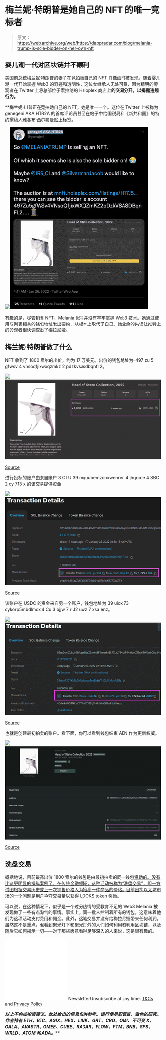 # 梅兰妮·特朗普是她自己的 NFT 的唯一竞标者

> 原文：<https://web.archive.org/web/https://dappradar.com/blog/melania-trump-is-sole-bidder-on-her-own-nft>

## 婴儿潮一代对区块链并不顺利

美国前总统梅兰妮·特朗普的妻子在竞拍她自己的 NFT 肖像画时被发现。随着婴儿潮一代开始掌握 Web3 的奇迹和透明性，这位女继承人无处可藏，因为精明的旁观者在 Twitter 上将总部位于索拉纳的 Haloplex 商店[](https://web.archive.org/web/20221209065057/https://www.holaplex.com/)****上的交易分开，以揭露违规行为。****

 **梅兰妮·川普正在竞拍她自己的 NFT，她是唯一一个。这位在 Twitter 上被称为 genegeni AKA HTR2A 的首席评论员甚至在帖子中给国税局和《新共和国》的特约撰稿人雅各布·西尔弗曼贴上标签。

![](img/448b9f64cdecd4ca5c773fa0aec779b1.png)![](img/cbd19b86128c47ea7be7829924f54541.png)

有趣的是，尽管销售 NFT，Melania 似乎并没有牢牢掌握 Web3 技术。她通过使用与列表相关的钱包地址发出要约，从根本上取代了自己。她业余的失误让推特上的旁观者很快调查出了梅拉尼娅。

## 梅兰妮·特朗普做了什么

NFT 收到了 1800 索尔的出价，约为 17 万美元。出价的钱包地址为–497 zu 5 gfwsv 4 vnsoqfjixwxqzmkz 2 pdzkvsasdbqnfl 2。

![](img/ed6f6506f0c48a96aee2e796b623755f.png)![Melania Trump NFT](img/7dcb91106f3c21ae75eae049377b086c.png)

[Source](https://web.archive.org/web/20221209065057/https://mnft.holaplex.com/listings/H17J5u352jxThac9KWV9Vu18Tjx67RBM9AihhMqm81jK)

进行投标的账户由来自账户 3 CTU 39 mquubemzcnxwenrvn 4 jhqrcce 4 SBC 2 cy 713 x 的该交易提供资金

![](img/c733115609d6e0c1f817e50628614fab.png)![Melania Trump NFT](img/3192cc20296e8a2011e2871738455f4a.png)

[Source](https://web.archive.org/web/20221209065057/https://solscan.io/tx/5WCNfQinuWbSUZA3R14bMbYLWSS9khPzmktakS2KZj8hCBBS8KEdcJM15rc5FjnuEK5rVdnQTwEHpSWXewtgSJZd)

该账户在 USDC 的资金来自另一个账户，钱包地址为 39 uiox 73 cykorp5mbdlmox 4 Cu 3 bjjw 7 r J2 uwz 7 xsa enz。

![](img/9f22f42de4e1f5782ad9ad782097959b.png)![Melania Trump NFT](img/c07240c69478fb8ff29f920f2eb66d3b.png)

[Source](https://web.archive.org/web/20221209065057/https://solscan.io/tx/52xnDsmZUkUy2fVcysxBysZGmknZFfrmyxky3L77LtJ794u8R448kAnZf1sieTWDw8GNaJ4MufVnKiRY2McmN7fp)

也就是创建最初拍卖的账户。看下面，你可以看到钱包结束 AEN 作为更新权威。

![](img/61b0be2e5a41b2ba3dc868ba01f0b638.png)![Melania Trump NFT](img/8ef84dd99830f8df5220022cc8207ca5.png)

[Source](https://web.archive.org/web/20221209065057/https://explorer.solana.com/address/JB21HTccXiiyZUYpdWxoy1nSu6zbMBVKBQz1if85d7ud)

## 洗盘交易

概括地说，目前最高出价 1800 索尔的钱包是由最初拍卖的同一钱包[资助的。没有比这更明显的操纵案例了。在传统金融领域，这种活动被称为“洗盘交易”，即一方试图根据交易历史或上一次销售价格人为抬高一件商品的价格。目前困扰以太坊市场的一个问题](https://web.archive.org/web/20221209065057/https://explorer.solana.com/address/39uiox73CYKoRp5MbdLmox4cu3bjjW7rJ2UWz7xsAENz)[是](https://web.archive.org/web/20221209065057/https://dappradar.com/blog/marketing-genius-or-foul-play-two-wallets-generate-1-1-billion-on-looksrare/)用户争夺交易量以获得 LOOKS token 奖励。

可以说，在这种情况下，似乎是一个过分热情的受教育不足的 Web3 Melania 被发现做了一些有点淘气的事情。事实上，同一批人控制着所有的钱包，这意味着他们为这项活动支付费用和佣金。此外，这笔交易并没有给梅拉尼娅带来任何利润。虽然这不是重点，但看到聚光灯下和聚光灯外的人们如何利用和利用区块链，以及随后它如何揭示一切——对于那些愿意看得足够深入的人来说，这是很有趣的。

![](img/6d5a4a2d609c56e1a5771717e54ba759.png) NewsletterUnsubscribe at any time. [T&Cs](https://web.archive.org/web/20221209065057/https://dappradar.com/terms) and [Privacy Policy](https://web.archive.org/web/20221209065057/https://dappradar.com/privacy-policy)

***以上不构成投资建议。此处给出的信息仅供参考。请行使尽职调查，做你的研究。作者持有 ETH、BTC、AGIX、HEX、LINK、GRT、CRO、OMI、不可变 X、GALA、AVASTR、GMEE、CUBE、RADAR、FLOW、FTM、BNB、SPS、WRLD、ATOM 和 ADA。*****